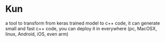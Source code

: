 # Kun
a tool to transform from keras trained model to c++ code, it can generate small and fast c++ code, you can deploy it in everywhere (pc, MacOSX, linux, Android, iOS, even arm)
